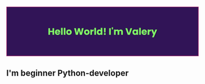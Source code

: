 [![Header](https://github.com/v4lerdon/v4lerdon/blob/main/assets/banner.png)](https://youtu.be/dQw4w9WgXcQ)

## I'm beginner Python-developer